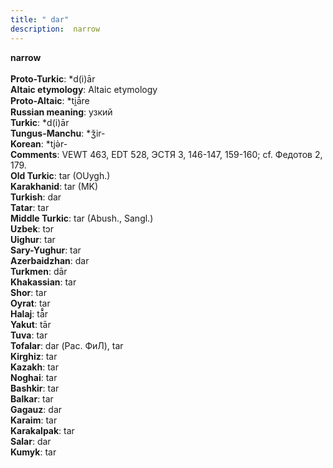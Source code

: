 ```yaml
---
title: " dar"
description:  narrow
---
```

<p data-pagefind-weight="0.5">
<strong> narrow</strong><br><br>
<strong>Proto-Turkic</strong>:  *d(i)ār<br>
<strong>Altaic etymology</strong>:  Altaic etymology<br>
<strong> Proto-Altaic</strong>:  *ti̯ā́re<br>
<strong>Russian meaning</strong>:  узкий<br>
<strong>Turkic</strong>:  *d(i)ār<br>
<strong>Tungus-Manchu</strong>:  *ǯir-<br>
<strong>Korean</strong>:  *tjǝ̀r-<br>
<strong>Comments</strong>:  VEWT 463, EDT 528, ЭСТЯ 3, 146-147, 159-160; cf. Федотов 2, 179.<br>
<strong>Old Turkic</strong>:  tar (OUygh.)<br>
<strong>Karakhanid</strong>:  tar (MK)<br>
<strong>Turkish</strong>:  dar<br>
<strong>Tatar</strong>:  tar<br>
<strong>Middle Turkic</strong>:  tar (Abush., Sangl.)<br>
<strong>Uzbek</strong>:  tɔr<br>
<strong>Uighur</strong>:  tar<br>
<strong>Sary-Yughur</strong>:  tar<br>
<strong>Azerbaidzhan</strong>:  dar<br>
<strong>Turkmen</strong>:  dār<br>
<strong>Khakassian</strong>:  tar<br>
<strong>Shor</strong>:  tar<br>
<strong>Oyrat</strong>:  tar<br>
<strong>Halaj</strong>:  tā̊r<br>
<strong>Yakut</strong>:  tār<br>
<strong>Tuva</strong>:  tar<br>
<strong>Tofalar</strong>:  dar (Рас. ФиЛ), tar<br>
<strong>Kirghiz</strong>:  tar<br>
<strong>Kazakh</strong>:  tar<br>
<strong>Noghai</strong>:  tar<br>
<strong>Bashkir</strong>:  tar<br>
<strong>Balkar</strong>:  tar<br>
<strong>Gagauz</strong>:  dar<br>
<strong>Karaim</strong>:  tar<br>
<strong>Karakalpak</strong>:  tar<br>
<strong>Salar</strong>:  dar<br>
<strong>Kumyk</strong>:  tar<br>

</p>
